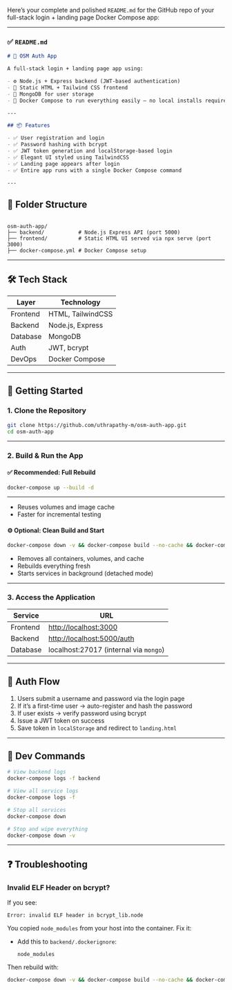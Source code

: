 Here’s your complete and polished `README.md` for the GitHub repo of your full-stack login + landing page Docker Compose app:

---

### ✅ `README.md`

```markdown
# 🧠 OSM Auth App

A full-stack login + landing page app using:

- ⚙️ Node.js + Express backend (JWT-based authentication)
- 🎨 Static HTML + Tailwind CSS frontend
- 🍃 MongoDB for user storage
- 🐳 Docker Compose to run everything easily — no local installs required

---

## 📦 Features

- ✅ User registration and login
- ✅ Password hashing with bcrypt
- ✅ JWT token generation and localStorage-based login
- ✅ Elegant UI styled using TailwindCSS
- ✅ Landing page appears after login
- ✅ Entire app runs with a single Docker Compose command

---
```
## 📁 Folder Structure

```

osm-auth-app/
├── backend/           # Node.js Express API (port 5000)
├── frontend/          # Static HTML UI served via npx serve (port 3000)
├── docker-compose.yml # Docker Compose setup

````

---

## 🛠️ Tech Stack

| Layer      | Technology         |
|------------|--------------------|
| Frontend   | HTML, TailwindCSS  |
| Backend    | Node.js, Express   |
| Database   | MongoDB            |
| Auth       | JWT, bcrypt        |
| DevOps     | Docker Compose     |

---

## 🚀 Getting Started

### 1. Clone the Repository

```bash
git clone https://github.com/uthrapathy-m/osm-auth-app.git
cd osm-auth-app
````

---

### 2. Build & Run the App

#### ✅ Recommended: Full Rebuild

```bash
docker-compose up --build -d
```
---

* Reuses volumes and image cache
* Faster for incremental testing

#### ⚙️ Optional: Clean Build and Start

```bash
docker-compose down -v && docker-compose build --no-cache && docker-compose up -d
```

* Removes all containers, volumes, and cache
* Rebuilds everything fresh
* Starts services in background (detached mode)

---

### 3. Access the Application

| Service  | URL                                                      |
| -------- | -------------------------------------------------------- |
| Frontend | [http://localhost:3000](http://localhost:3000)           |
| Backend  | [http://localhost:5000/auth](http://localhost:5000/auth) |
| Database | localhost:27017 (internal via `mongo`)                   |

---

## 🔐 Auth Flow

1. Users submit a username and password via the login page
2. If it’s a first-time user → auto-register and hash the password
3. If user exists → verify password using bcrypt
4. Issue a JWT token on success
5. Save token in `localStorage` and redirect to `landing.html`

---

## 🧪 Dev Commands

```bash
# View backend logs
docker-compose logs -f backend

# View all service logs
docker-compose logs -f

# Stop all services
docker-compose down

# Stop and wipe everything
docker-compose down -v
```

---

## ❓ Troubleshooting

### Invalid ELF Header on bcrypt?

If you see:

```
Error: invalid ELF header in bcrypt_lib.node
```

You copied `node_modules` from your host into the container. Fix it:

* Add this to `backend/.dockerignore`:

  ```
  node_modules
  ```

Then rebuild with:

```bash
docker-compose down -v && docker-compose build --no-cache && docker-compose up -d
```

